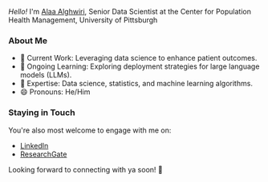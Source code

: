 *Hello!* I'm [Alaa Alghwiri](https://alaaalghwiri.quarto.pub/portfolio/), Senior Data Scientist at the Center for Population Health Management, University of Pittsburgh

### **About Me**

* 🔭 Current Work: Leveraging data science to enhance patient outcomes.
* 🌱 Ongoing Learning: Exploring deployment strategies for large language models (LLMs).
* 💬 Expertise: Data science, statistics, and machine learning algorithms.
* 😄 Pronouns: He/Him



### Staying in Touch

You're also most welcome to engage with me on:

*  [LinkedIn](https://www.linkedin.com/in/alaa-a-alghwiri-0a215583/)
*  [ResearchGate](https://www.researchgate.net/profile/Alaa-Alghwiri)

Looking forward to connecting with ya soon! 🎸
